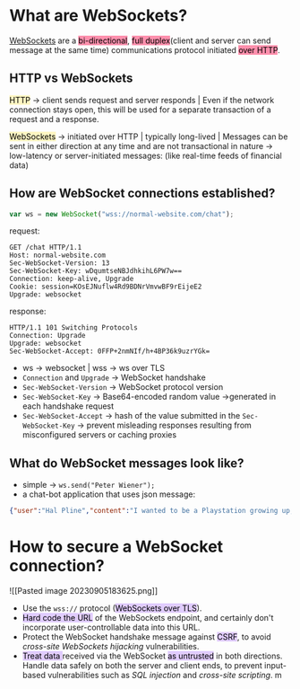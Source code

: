 #  What are WebSockets?

[WebSockets](https://portswigger.net/web-security/websockets) are a <mark style="background: #FF5582A6;">bi-directional</mark>, <mark style="background: #FF5582A6;">full duplex</mark>(client and server can send message at the same time) communications protocol initiated <mark style="background: #FF5582A6;">over HTTP</mark>.

## HTTP vs WebSockets

<mark style="background: #FFF3A3A6;">HTTP</mark> -> client sends request and server responds | Even if the network connection stays open, this will be used for a separate transaction of a request and a response.

<mark style="background: #FFF3A3A6;">WebSockets</mark> -> initiated over HTTP | typically long-lived | Messages can be sent in either direction at any time and are not transactional in nature ->  low-latency or server-initiated messages: (like real-time feeds of financial data)
## How are WebSocket connections established?

```js
var ws = new WebSocket("wss://normal-website.com/chat");
```
request:
```http
GET /chat HTTP/1.1
Host: normal-website.com
Sec-WebSocket-Version: 13
Sec-WebSocket-Key: wDqumtseNBJdhkihL6PW7w==
Connection: keep-alive, Upgrade
Cookie: session=KOsEJNuflw4Rd9BDNrVmvwBF9rEijeE2
Upgrade: websocket
```
response:
```http
HTTP/1.1 101 Switching Protocols
Connection: Upgrade
Upgrade: websocket
Sec-WebSocket-Accept: 0FFP+2nmNIf/h+4BP36k9uzrYGk=
```

- ws -> websocket | wss -> ws over TLS
- `Connection` and `Upgrade` -> WebSocket handshake
- `Sec-WebSocket-Version` -> WebSocket protocol version
- `Sec-WebSocket-Key` ->  Base64-encoded random value ->generated in each handshake request
- `Sec-WebSocket-Accept` -> hash of the value submitted in the `Sec-WebSocket-Key` -> prevent misleading responses resulting from misconfigured servers or caching proxies
## What do WebSocket messages look like?

- simple ->  `ws.send("Peter Wiener");`
- a chat-bot application that uses json message: 
```json
{"user":"Hal Pline","content":"I wanted to be a Playstation growing up, not a device to answer your inane questions"}
```

# How to secure a WebSocket connection? 

![[Pasted image 20230905183625.png]]

- Use the `wss://` protocol (<mark style="background: #D2B3FFA6;">WebSockets over TLS</mark>).
- <mark style="background: #D2B3FFA6;">Hard code the URL</mark> of the WebSockets endpoint, and certainly don't incorporate user-controllable data into this URL.
- Protect the WebSocket handshake message against <mark style="background: #D2B3FFA6;">CSRF</mark>, to avoid _cross-site WebSockets hijacking_ vulnerabilities.
- <mark style="background: #D2B3FFA6;">Treat data </mark>received via the WebSocket <mark style="background: #D2B3FFA6;">as untrusted</mark> in both directions. Handle data safely on both the server and client ends, to prevent input-based vulnerabilities such as _SQL injection_ and _cross-site scripting_.
  m